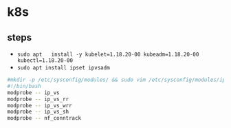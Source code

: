 # k8s

## steps
- `sudo apt   install -y kubelet=1.18.20-00 kubeadm=1.18.20-00 kubectl=1.18.20-00`
- `sudo apt install ipset ipvsadm`
```bash
#mkdir -p /etc/sysconfig/modules/ && sudo vim /etc/sysconfig/modules/ipvs.modules
#!/bin/bash
modprobe -- ip_vs
modprobe -- ip_vs_rr
modprobe -- ip_vs_wrr
modprobe -- ip_vs_sh
modprobe -- nf_conntrack
```
